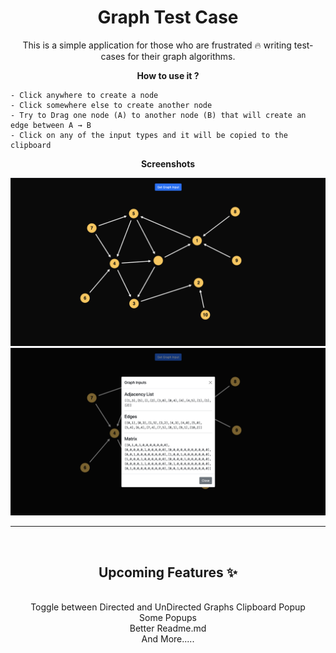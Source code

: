 <center>

# Graph Test Case 
This is a simple application for those who are frustrated 🔥 writing test-cases for their graph algorithms.
<br>

**How to use it ?**

</center>

```
- Click anywhere to create a node
- Click somewhere else to create another node
- Try to Drag one node (A) to another node (B) that will create an edge between A → B
- Click on any of the input types and it will be copied to the clipboard
```
<center>

**Screenshots**

![Home](https://github.com/yasir991925/GraphTestCaseMaker/blob/main/Images/Home.png)
![Graph Inputs](https://github.com/yasir991925/GraphTestCaseMaker/blob/main/Images/Inputs.png)

<hr>
<br>

## Upcoming Features ✨
<br>
Toggle between Directed and UnDirected Graphs
Clipboard Popup
<br>
Some Popups
<br>
Better Readme.md
<br>
And More.....
<br>



</center>
